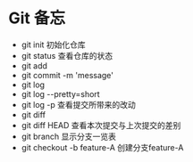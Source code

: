 Git 备忘
=============

* git init 初始化仓库
* git status 查看仓库的状态
* git add
* git commit -m 'message'
* git log
* git log --pretty=short
* git log -p 查看提交所带来的改动
* git diff
* git diff HEAD 查看本次提交与上次提交的差别
* git branch 显示分支一览表
* git checkout -b feature-A  创建分支feature-A
